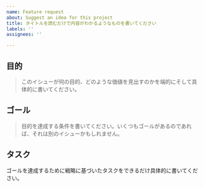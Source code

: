 ```yaml
---
name: Feature request
about: Suggest an idea for this project
title: タイトルを読むだけで内容がわかるようなものを書いてください
labels: ''
assignees: ''

---
```


## 目的

> このイシューが何の目的、どのような価値を見出すのかを端的にそして具体的に書いてください。

## ゴール

> 目的を達成する条件を書いてください。いくつもゴールがあるのであれば、それは別のイシューかもしれません。

## タスク

ゴールを達成するために戦略に基づいたタスクをできるだけ具体的に書いてください。
